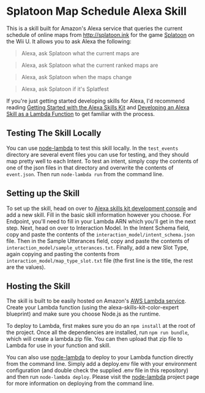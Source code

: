 # Splatoon Map Schedule Alexa Skill

This is a skill built for Amazon's Alexa service that queries the current schedule of online maps
from http://splatoon.ink for the game [Splatoon](http://splatoon.nintendo.com) on the Wii U.  It
allows you to ask Alexa the following:

> Alexa, ask Splatoon what the current maps are

> Alexa, ask Splatoon what the current ranked maps are

> Alexa, ask Splatoon when the maps change

> Alexa, ask Splatoon if it's Splatfest

If you're just getting started developing skills for Alexa, I'd recommend reading [Getting Started
with the Alexa Skills
Kit](https://developer.amazon.com/public/solutions/alexa/alexa-skills-kit/getting-started-guide) and
[Developing an Alexa Skill as a Lambda
Function](https://developer.amazon.com/public/solutions/alexa/alexa-skills-kit/docs/developing-an-alexa-skill-as-a-lambda-function) to get familiar with the process.

## Testing The Skill Locally

You can use [node-lambda](https://github.com/motdotla/node-lambda) to test this skill locally. In
the `test_events` directory are several event files you can use for testing, and they should map
pretty well to each Intent. To test an intent, simply copy the contents of one of the json files in
that directory and overwrite the contents of `event.json`. Then run `node-lambda run` from the
command line.

## Setting up the Skill

To set up the skill, head on over to [Alexa skills kit
development console](https://developer.amazon.com/edw/home.html) and add a new skill. Fill in the
basic skill information however you choose. For Endpoint, you'll need to fill in your Lambda ARN
which you'll get in the next step. Next, head on over to Interaction Model. In the Intent
Schema field, copy and paste the contents of the `interaction_model/intent_schema.json` file. Then
in the Sample Utterances field, copy and paste the contents of
`interaction_model/sample_utterances.txt`. Finally, add a new Slot Type, again copying and pasting
the contents from `interaction_model/map_type_slot.txt` file (the first line is the title, the rest
are the values).

## Hosting the Skill

The skill is built to be easily hosted on Amazon's [AWS
Lambda service](https://aws.amazon.com/lambda/). Create your Lambda function (using the
alexa-skills-kit-color-expert blueprint) and make sure you choose Node.js as the runtime.

To deploy to Lambda, first makes sure you do an `npm install` at the root of the project.
Once all the dependencies are installed, run `npm run bundle`, which will create a lambda.zip file.
You can then upload that zip file to Lambda for use in your function and skill.

You can also use [node-lambda](https://github.com/motdotla/node-lambda) to deploy to your Lambda
function directly from the command line. Simply add a deploy.env file with your environment
configuration (and double check the supplied .env file in this repository) and then run
`node-lambda deploy`. Please visit the [node-lambda](https://github.com/motdotla/node-lambda)
project page for more information on deploying from the command line.
